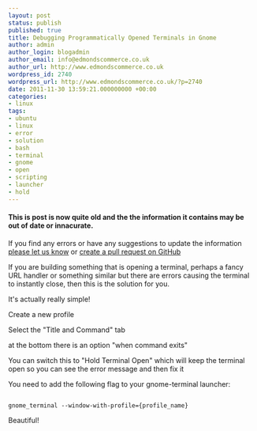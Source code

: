```yaml
---
layout: post
status: publish
published: true
title: Debugging Programmatically Opened Terminals in Gnome
author: admin
author_login: blogadmin
author_email: info@edmondscommerce.co.uk
author_url: http://www.edmondscommerce.co.uk
wordpress_id: 2740
wordpress_url: http://www.edmondscommerce.co.uk/?p=2740
date: 2011-11-30 13:59:21.000000000 +00:00
categories:
- linux
tags:
- ubuntu
- linux
- error
- solution
- bash
- terminal
- gnome
- open
- scripting
- launcher
- hold
---
```

<div class="oldpost"><h4>This is post is now quite old and the the information it contains may be out of date or innacurate.</h4>
<p>
If you find any errors or have any suggestions to update the information <a href="http://edmondscommerce.github.io/contact-us/index.html">please let us know</a>
or <a href="https://github.com/edmondscommerce/edmondscommerce.github.io">create a pull request on GitHub</a>
</p>
</div>
If you are building something that is opening a terminal, perhaps a fancy URL handler or something similar but there are errors causing the terminal to instantly close, then this is the solution for you. 

It's actually really simple!

Create a new profile

Select the "Title and Command" tab

at the bottom there is an option "when command exits"

You can switch this to "Hold Terminal Open" which will keep the terminal open so you can see the error message and then fix it

You need to add the following flag to your gnome-terminal launcher:

```

gnome_terminal --window-with-profile={profile_name}

```

Beautiful!
